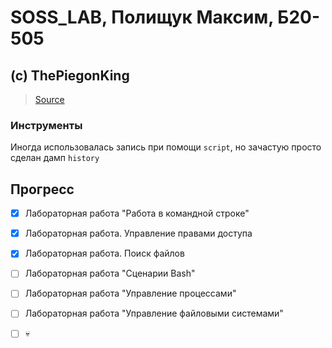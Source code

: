 # SOSS_LAB, Полищук Максим, Б20-505

## (c) ThePiegonKing

> [Source](https://github.com/efanov/mephi/wiki/%D0%91%D0%B5%D0%B7%D0%BE%D0%BF%D0%B0%D1%81%D0%BD%D0%BE%D1%81%D1%82%D1%8C-%D0%BE%D0%BF%D0%B5%D1%80%D0%B0%D1%86%D0%B8%D0%BE%D0%BD%D0%BD%D1%8B%D1%85-%D1%81%D0%B8%D1%81%D1%82%D0%B5%D0%BC) 

### **Инструменты**

Иногда использовалась запись при помощи ``script``, но зачастую просто сделан дамп ``history``


## Прогресс

- [x] Лабораторная работа "Работа в командной строке"
- [x] Лабораторная работа. Управление правами доступа
- [x] Лабораторная работа. Поиск файлов
- [ ] Лабораторная работа "Сценарии Bash"
- [ ] Лабораторная работа "Управление процессами"
- [ ] Лабораторная работа "Управление файловыми системами"
- [ ] 💀


